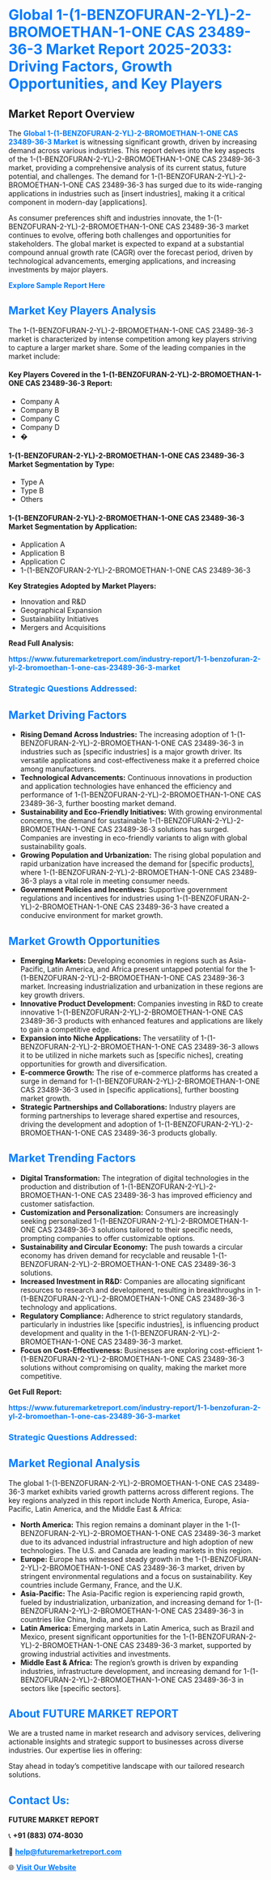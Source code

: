 <h1 style="color: #007BFF;">Global 1-(1-BENZOFURAN-2-YL)-2-BROMOETHAN-1-ONE CAS 23489-36-3 Market Report 2025-2033: Driving Factors, Growth Opportunities, and Key Players</h1>

<section id="overview">
<h2>Market Report Overview</h2>
<p>The <a href="https://www.futuremarketreport.com/industry-report/1-1-benzofuran-2-yl-2-bromoethan-1-one-cas-23489-36-3-market" style="color: #007BFF; text-decoration: none;"><strong>Global 1-(1-BENZOFURAN-2-YL)-2-BROMOETHAN-1-ONE CAS 23489-36-3 Market</strong></a> is witnessing significant growth, driven by increasing demand across various industries. This report delves into the key aspects of the 1-(1-BENZOFURAN-2-YL)-2-BROMOETHAN-1-ONE CAS 23489-36-3 market, providing a comprehensive analysis of its current status, future potential, and challenges. The demand for 1-(1-BENZOFURAN-2-YL)-2-BROMOETHAN-1-ONE CAS 23489-36-3 has surged due to its wide-ranging applications in industries such as [insert industries], making it a critical component in modern-day [applications].</p>
<p>As consumer preferences shift and industries innovate, the 1-(1-BENZOFURAN-2-YL)-2-BROMOETHAN-1-ONE CAS 23489-36-3 market continues to evolve, offering both challenges and opportunities for stakeholders. The global market is expected to expand at a substantial compound annual growth rate (CAGR) over the forecast period, driven by technological advancements, emerging applications, and increasing investments by major players.</p>
</section>

<section id="overview">
<p><a href="https://www.futuremarketreport.com/request-sample/reportId=111204" style="color: #007BFF; text-decoration: none;"><strong>Explore Sample Report Here</strong></a></p>
</section>

<section id="key-players">
<h2 style="color: #007BFF;">Market Key Players Analysis</h2>
<p>The 1-(1-BENZOFURAN-2-YL)-2-BROMOETHAN-1-ONE CAS 23489-36-3 market is characterized by intense competition among key players striving to capture a larger market share. Some of the leading companies in the market include:</p>
<h4>Key Players Covered in the 1-(1-BENZOFURAN-2-YL)-2-BROMOETHAN-1-ONE CAS 23489-36-3 Report:</h4>
<ul><li>Company A</li><li>Company B</li><li>Company C</li><li>Company D</li><li>�</li></ul>
<h4>1-(1-BENZOFURAN-2-YL)-2-BROMOETHAN-1-ONE CAS 23489-36-3 Market Segmentation by Type:</h4>
<ul><li>Type A</li><li>Type B</li><li>Others</li></ul>

<h4>1-(1-BENZOFURAN-2-YL)-2-BROMOETHAN-1-ONE CAS 23489-36-3 Market Segmentation by Application:</h4>
<ul><li>Application A</li><li>Application B</li><li>Application C</li><li>1-(1-BENZOFURAN-2-YL)-2-BROMOETHAN-1-ONE CAS 23489-36-3</li></ul>
<p><strong>Key Strategies Adopted by Market Players:</strong></p>
<ul>
<li>Innovation and R&D</li>
<li>Geographical Expansion</li>
<li>Sustainability Initiatives</li>
<li>Mergers and Acquisitions</li>
</ul>
</section>

<section>
<p><strong>Read Full Analysis: </strong></p><a href="https://www.futuremarketreport.com/industry-report/1-1-benzofuran-2-yl-2-bromoethan-1-one-cas-23489-36-3-market" style="color: #007BFF; text-decoration: none;"><strong>https://www.futuremarketreport.com/industry-report/1-1-benzofuran-2-yl-2-bromoethan-1-one-cas-23489-36-3-market</strong></a>
<h3 style="color: #007BFF;">Strategic Questions Addressed:</h3>
</section>

<section id="driving-factors">
<h2 style="color: #007BFF;">Market Driving Factors</h2>
<ul>
<li><strong>Rising Demand Across Industries:</strong> The increasing adoption of 1-(1-BENZOFURAN-2-YL)-2-BROMOETHAN-1-ONE CAS 23489-36-3 in industries such as [specific industries] is a major growth driver. Its versatile applications and cost-effectiveness make it a preferred choice among manufacturers.</li>
<li><strong>Technological Advancements:</strong> Continuous innovations in production and application technologies have enhanced the efficiency and performance of 1-(1-BENZOFURAN-2-YL)-2-BROMOETHAN-1-ONE CAS 23489-36-3, further boosting market demand.</li>
<li><strong>Sustainability and Eco-Friendly Initiatives:</strong> With growing environmental concerns, the demand for sustainable 1-(1-BENZOFURAN-2-YL)-2-BROMOETHAN-1-ONE CAS 23489-36-3 solutions has surged. Companies are investing in eco-friendly variants to align with global sustainability goals.</li>
<li><strong>Growing Population and Urbanization:</strong> The rising global population and rapid urbanization have increased the demand for [specific products], where 1-(1-BENZOFURAN-2-YL)-2-BROMOETHAN-1-ONE CAS 23489-36-3 plays a vital role in meeting consumer needs.</li>
<li><strong>Government Policies and Incentives:</strong> Supportive government regulations and incentives for industries using 1-(1-BENZOFURAN-2-YL)-2-BROMOETHAN-1-ONE CAS 23489-36-3 have created a conducive environment for market growth.</li>
</ul>
</section>

<section id="growth-opportunities">
<h2 style="color: #007BFF;">Market Growth Opportunities</h2>
<ul>
<li><strong>Emerging Markets:</strong> Developing economies in regions such as Asia-Pacific, Latin America, and Africa present untapped potential for the 1-(1-BENZOFURAN-2-YL)-2-BROMOETHAN-1-ONE CAS 23489-36-3 market. Increasing industrialization and urbanization in these regions are key growth drivers.</li>
<li><strong>Innovative Product Development:</strong> Companies investing in R&D to create innovative 1-(1-BENZOFURAN-2-YL)-2-BROMOETHAN-1-ONE CAS 23489-36-3 products with enhanced features and applications are likely to gain a competitive edge.</li>
<li><strong>Expansion into Niche Applications:</strong> The versatility of 1-(1-BENZOFURAN-2-YL)-2-BROMOETHAN-1-ONE CAS 23489-36-3 allows it to be utilized in niche markets such as [specific niches], creating opportunities for growth and diversification.</li>
<li><strong>E-commerce Growth:</strong> The rise of e-commerce platforms has created a surge in demand for 1-(1-BENZOFURAN-2-YL)-2-BROMOETHAN-1-ONE CAS 23489-36-3 used in [specific applications], further boosting market growth.</li>
<li><strong>Strategic Partnerships and Collaborations:</strong> Industry players are forming partnerships to leverage shared expertise and resources, driving the development and adoption of 1-(1-BENZOFURAN-2-YL)-2-BROMOETHAN-1-ONE CAS 23489-36-3 products globally.</li>
</ul>
</section>

<section id="trending-factors">
<h2 style="color: #007BFF;">Market Trending Factors</h2>
<ul>
<li><strong>Digital Transformation:</strong> The integration of digital technologies in the production and distribution of 1-(1-BENZOFURAN-2-YL)-2-BROMOETHAN-1-ONE CAS 23489-36-3 has improved efficiency and customer satisfaction.</li>
<li><strong>Customization and Personalization:</strong> Consumers are increasingly seeking personalized 1-(1-BENZOFURAN-2-YL)-2-BROMOETHAN-1-ONE CAS 23489-36-3 solutions tailored to their specific needs, prompting companies to offer customizable options.</li>
<li><strong>Sustainability and Circular Economy:</strong> The push towards a circular economy has driven demand for recyclable and reusable 1-(1-BENZOFURAN-2-YL)-2-BROMOETHAN-1-ONE CAS 23489-36-3 solutions.</li>
<li><strong>Increased Investment in R&D:</strong> Companies are allocating significant resources to research and development, resulting in breakthroughs in 1-(1-BENZOFURAN-2-YL)-2-BROMOETHAN-1-ONE CAS 23489-36-3 technology and applications.</li>
<li><strong>Regulatory Compliance:</strong> Adherence to strict regulatory standards, particularly in industries like [specific industries], is influencing product development and quality in the 1-(1-BENZOFURAN-2-YL)-2-BROMOETHAN-1-ONE CAS 23489-36-3 market.</li>
<li><strong>Focus on Cost-Effectiveness:</strong> Businesses are exploring cost-efficient 1-(1-BENZOFURAN-2-YL)-2-BROMOETHAN-1-ONE CAS 23489-36-3 solutions without compromising on quality, making the market more competitive.</li>
</ul>
</section>

<section>
<p><strong>Get Full Report: </strong></p><a href="https://www.futuremarketreport.com/industry-report/1-1-benzofuran-2-yl-2-bromoethan-1-one-cas-23489-36-3-market" style="color: #007BFF; text-decoration: none;"><strong>https://www.futuremarketreport.com/industry-report/1-1-benzofuran-2-yl-2-bromoethan-1-one-cas-23489-36-3-market</strong></a>
<h3 style="color: #007BFF;">Strategic Questions Addressed:</h3>
</section>


<section id="regional-analysis">
<h2 style="color: #007BFF;">Market Regional Analysis</h2>
<p>The global 1-(1-BENZOFURAN-2-YL)-2-BROMOETHAN-1-ONE CAS 23489-36-3 market exhibits varied growth patterns across different regions. The key regions analyzed in this report include North America, Europe, Asia-Pacific, Latin America, and the Middle East & Africa:</p>
<ul>
<li><strong>North America:</strong> This region remains a dominant player in the 1-(1-BENZOFURAN-2-YL)-2-BROMOETHAN-1-ONE CAS 23489-36-3 market due to its advanced industrial infrastructure and high adoption of new technologies. The U.S. and Canada are leading markets in this region.</li>
<li><strong>Europe:</strong> Europe has witnessed steady growth in the 1-(1-BENZOFURAN-2-YL)-2-BROMOETHAN-1-ONE CAS 23489-36-3 market, driven by stringent environmental regulations and a focus on sustainability. Key countries include Germany, France, and the U.K.</li>
<li><strong>Asia-Pacific:</strong> The Asia-Pacific region is experiencing rapid growth, fueled by industrialization, urbanization, and increasing demand for 1-(1-BENZOFURAN-2-YL)-2-BROMOETHAN-1-ONE CAS 23489-36-3 in countries like China, India, and Japan.</li>
<li><strong>Latin America:</strong> Emerging markets in Latin America, such as Brazil and Mexico, present significant opportunities for the 1-(1-BENZOFURAN-2-YL)-2-BROMOETHAN-1-ONE CAS 23489-36-3 market, supported by growing industrial activities and investments.</li>
<li><strong>Middle East & Africa:</strong> The region’s growth is driven by expanding industries, infrastructure development, and increasing demand for 1-(1-BENZOFURAN-2-YL)-2-BROMOETHAN-1-ONE CAS 23489-36-3 in sectors like [specific sectors].</li>
</ul>
</section>

<footer>
<h2 style="color: #007BFF;">About FUTURE MARKET REPORT</h2>
<p>We are a trusted name in market research and advisory services, delivering actionable insights and strategic support to businesses across diverse industries. Our expertise lies in offering:</p>

<p>Stay ahead in today’s competitive landscape with our tailored research solutions.</p>

<h2 style="color: #007BFF;">Contact Us:</h2>
<p><strong>FUTURE MARKET REPORT</strong></p>
<p>📞 <strong>+91 (883) 074-8030</strong></p>
<p>📧 <strong><a href="mailto:help@futuremarketreport.com" style="color: #007BFF;">help@futuremarketreport.com</a></strong></p>
<p>🌐 <strong><a href="https://www.futuremarketreport.com/" style="color: #007BFF;">Visit Our Website</a></strong></p>
</footer>
